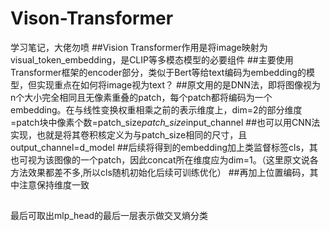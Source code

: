 # Vison-Transformer
学习笔记，大佬勿喷
##Vision Transformer作用是将image映射为visual_token_embedding，是CLIP等多模态模型的必要组件
##主要使用Transformer框架的encoder部分，类似于Bert等给text编码为embedding的模型，但实现重点在如何将image视为text？
##原文用的是DNN法，即将图像视为n个大小完全相同且无像素重叠的patch，每个patch都将编码为一个embedding。在与线性变换权重相乘之前的表示维度上，dim=2的部分维度=patch块中像素个数=patch_size*patch_size*input_channel
##也可以用CNN法实现，也就是将其卷积核定义为与patch_size相同的尺寸，且output_channel=d_model
##后续将得到的embedding加上类监督标签cls，其也可视为该图像的一个patch，因此concat所在维度应为dim=1。（这里原文说各方法效果都差不多,所以cls随机初始化后续可训练优化）
##再加上位置编码，其中注意保持维度一致
##
最后可取出mlp_head的最后一层表示做交叉熵分类


